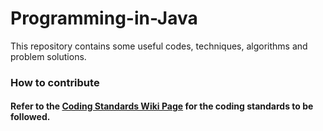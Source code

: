 # Programming-in-Java
This repository contains some useful codes, techniques, algorithms and problem solutions.



### How to contribute
  #### Refer to the [Coding Standards Wiki Page](https://github.com/Sandip75/Programming-in-Java/wiki/Coding-Standards) for the coding standards to be followed. 
